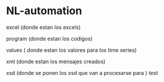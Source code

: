 # NL-automation
excel (donde estan los excels)

program (donde estan los codigos)

values ( donde estan los valores para los time series)

xml (donde estan los mensajes creados)

xsd (donde se ponen los xsd que van a procesarse para )
test
